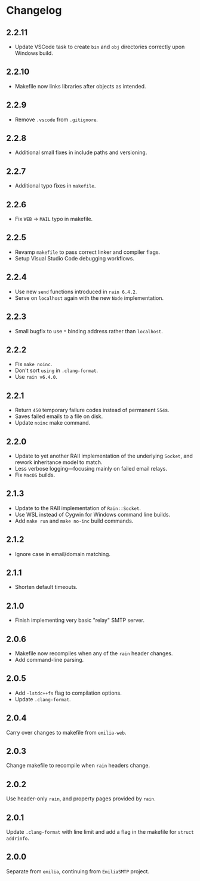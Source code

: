 # Changelog

## 2.2.11

* Update VSCode task to create `bin` and `obj` directories correctly upon Windows build.

## 2.2.10

* Makefile now links libraries after objects as intended.

## 2.2.9

* Remove `.vscode` from `.gitignore`.

## 2.2.8

* Additional small fixes in include paths and versioning.

## 2.2.7

* Additional typo fixes in `makefile`.

## 2.2.6

* Fix `WEB` -> `MAIL` typo in makefile.

## 2.2.5

* Revamp `makefile` to pass correct linker and compiler flags.
* Setup Visual Studio Code debugging workflows.

## 2.2.4

* Use new `send` functions introduced in `rain 6.4.2`.
* Serve on `localhost` again with the new `Node` implementation.

## 2.2.3

* Small bugfix to use `*` binding address rather than `localhost`.

## 2.2.2

* Fix `make noinc`.
* Don't sort `using` in `.clang-format`.
* Use `rain v6.4.0`.

## 2.2.1

* Return `450` temporary failure codes instead of permanent `554`s.
* Saves failed emails to a file on disk.
* Update `noinc` make command.

## 2.2.0

* Update to yet another RAII implementation of the underlying `Socket`, and rework inheritance model to match.
* Less verbose logging—focusing mainly on failed email relays.
* Fix `MacOS` builds.

## 2.1.3

* Update to the RAII implementation of `Rain::Socket`.
* Use WSL instead of Cygwin for Windows command line builds.
* Add `make run` and `make no-inc` build commands.

## 2.1.2

* Ignore case in email/domain matching.

## 2.1.1

* Shorten default timeouts.

## 2.1.0

* Finish implementing very basic "relay" SMTP server.

## 2.0.6

* Makefile now recompiles when any of the `rain` header changes.
* Add command-line parsing.

## 2.0.5

* Add `-lstdc++fs` flag to compilation options.
* Update `.clang-format`.

## 2.0.4

Carry over changes to makefile from `emilia-web`.

## 2.0.3

Change makefile to recompile when `rain` headers change.

## 2.0.2

Use header-only `rain`, and property pages provided by `rain`.

## 2.0.1

Update `.clang-format` with line limit and add a flag in the makefile for `struct addrinfo`.

## 2.0.0

Separate from `emilia`, continuing from `EmiliaSMTP` project.
